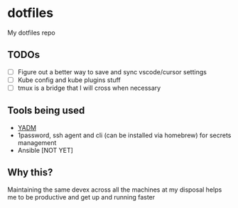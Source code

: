 # dotfiles
My dotfiles repo

## TODOs

- [ ] Figure out a better way to save and sync vscode/cursor settings
- [ ] Kube config and kube plugins stuff
- [ ] tmux is a bridge that I will cross when necessary

## Tools being used

- [YADM](https://yadm.io/)
- 1password, ssh agent and cli (can be installed via homebrew) for secrets management
- Ansible [NOT YET]

## Why this?

Maintaining the same devex across all the machines at my disposal helps me to be productive and get up and running faster
